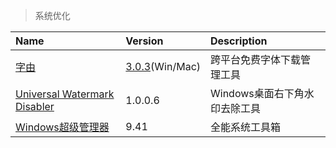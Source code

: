 > 系统优化

| Name                                | Version                   | Description                   |
| :---------------------------------- | :------------------------ | :---------------------------- |
| [字由][ZY]                          | [3.0.3][ZY-Down](Win/Mac) | 跨平台免费字体下载管理工具    |
| [Universal Watermark Disabler][UWD] | 1.0.0.6                   | Windows桌面右下角水印去除工具 |
| [Windows超级管理器][WSM]            | 9.41                      | 全能系统工具箱                |

[ZY]: https://www.hellofont.cn/ '跳转主页'
[ZY-Down]: https://www.hellofont.cn/download '跳转下载页'
[UWD]: https://winaero.com/download-universal-watermark-disabler/ "跳转官网"
[WSM]: https://www.collithel.com/windows_super_manager/ "跳转官网"
